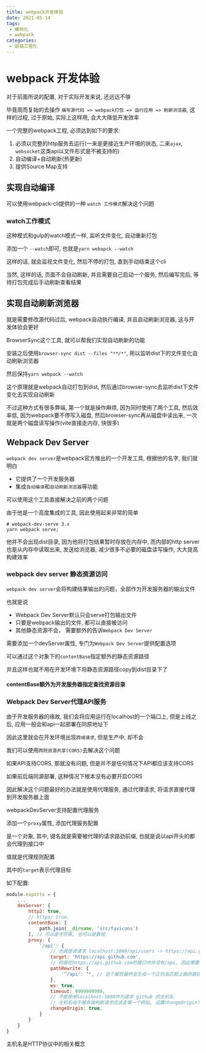 ```yaml
---
title: webpack开发体验
date: 2021-05-14
tags:
 - 模块化
 - webpack
categories: 
 - 前端工程化
---
```


# webpack 开发体验

对于前面所说的配置, 对于实际开发来说, 还远远不够

毕竟周而复始的去操作 `编写源代码 => webpack打包 => 运行应用 => 刷新浏览器`, 这样的过程, 过于原始, 实际上这样用, 会大大降低开发效率

一个完整的webpack工程, 必须达到如下的要求:

1. 必须以完整的http服务去运行(一来是更接近生产环境的状态, 二来`ajax`, `websocket`这类api以文件形式是不被支持的)
2. 自动编译+自动刷新(热更新)
3. 提供Source Map支持

## 实现自动编译

可以使用webpack-cli提供的一种 `watch 工作模式`解决这个问题

### watch工作模式

这种模式和gulp的watch模式一样, 监听文件变化, 自动重新打包

添加一个 `--watch`即可, 也就是`yarn webapck --watch`

这样的话, 就会监视文件变化, 然后不停的打包, 直到手动结束这个cli

当然, 这样的话, 页面不会自动刷新, 并且需要自己启动一个服务, 然后编写完后, 等待打包完成后手动刷新查看结果

## 实现自动刷新浏览器

就是需要修改源代码过后, webpack自动执行编译, 并且自动刷新浏览器, 这与开发体验会更好

BrowserSync这个工具, 就可以帮我们实现自动刷新的功能

安装之后使用`browser-sync dist --files "**/*"`, 用以监听dist下的文件变化自动刷新浏览器

然后保持`yarn webpack --watch`

这个原理就是webpack自动打包到dist, 然后通过browser-sync去监听dist下文件变化去实现自动刷新

不过这种方式有很多弊端, 第一个就是操作麻烦, 因为同时使用了两个工具, 然后效率低, 因为webpack要不停写入磁盘, 然后browser-sync再从磁盘中读出来, 一次就是两个磁盘读写操作(vite直接走内存, 快很多)

## Webpack Dev Server

`webpack dev server`是webpack官方推出的一个开发工具, 根据他的名字, 我们就明白

+ 它提供了一个开发服务器
+ 集成`自动编译`和`自动刷新浏览器`等功能

可以使用这个工具直接解决之前的两个问题

由于他是一个高度集成的工具, 因此使用起来非常的简单

```shell
# webpack-dev-serve 3.x
yarn webpack serve;
```

他并不会出现dist目录, 因为他将打包结果暂时存放在内存中, 而内部的http server也是从内存中读取出来, 发送给浏览器, 减少很多不必要的磁盘读写操作, 大大提高构建效率

### webpack dev server 静态资源访问

`webpack dev server`会将构建结果输出的问题，全部作为开发服务器的输出文件

也就是说

+ Webpack Dev Server默认只会serve打包输出文件
+ 只要是webpack输出的文件, 都可以直接被访问
+ 其他静态资源不会， 需要额外的告诉`Webpack Dev Server`

需要添加一个devServer属性, 专门为`Webpack Dev Server`提供配置选项

可以通过这个对象下的`contentBase`指定额外的静态资源路径

并且这样也就不用在开发环境下将静态资源路径copy到dist目录下了

#### contentBase额外为开发服务器指定查找资源目录

### Webpack Dev Server代理API服务

由于开发服务器的缘故, 我们会将应用运行在localhost的一个端口上, 但是上线之后, 应用一般会和api一起部署在同原地址下

因此这里就会在开发环境出现`跨域请求`, 但是生产中, 却不会

我们可以使用`跨院资源共享(CORS)`去解决这个问题

如果API支持CORS, 那就没有问题, 但是并不是任何情况下API都应该支持CORS

如果前后端同源部署, 这种情况下根本没有必要开启CORS

因此解决这个问题最好的办法就是使用代理服务, 通过代理请求, 将请求直接代理到开发服务器上面

webpackDevServer支持配置代理服务

添加一个`proxy`属性, 添加代理服务配置

是一个对象, 其中, 键名就是需要被代理的请求路劲前缀, 也就是说以api开头的都会代理到接口中

值就是代理规则配置

其中的`target`表示代理目标

如下配置:

```javaScript
module.exports = {
    ...
    devServer: {
        http2: true,
        // https: true,
        contentBase: [
            path.join(__dirname, 'src/favicons')
        ], // 可以是字符串, 也可以是数组
        proxy: {
            '/api': {
                // 也就是说请求 localhost:3000/api/users -> https://api.github.com/api/users
                target: 'https://api.github.com',
                // 但是在https://api.github.com的接口中并没有/api, 因此需要添加一层代理路径的重写
                pathRewrite: {
                    '^/api': "", // 这个属性最终会生成一个正则去匹配上面的路径
                },
                ws: true,
                timeout: 9999999999,
                // 不能使用localhost:3000作为请求 github 的主机名
                // 主机名由于服务端判断请求应该走哪一个网站, 设置changeOrigin为true, 就会将代理请求作为实际的主机名去请求
                changeOrigin: true,
            }
        }
    }
}
```

主机名是HTTP协议中的相关概念






